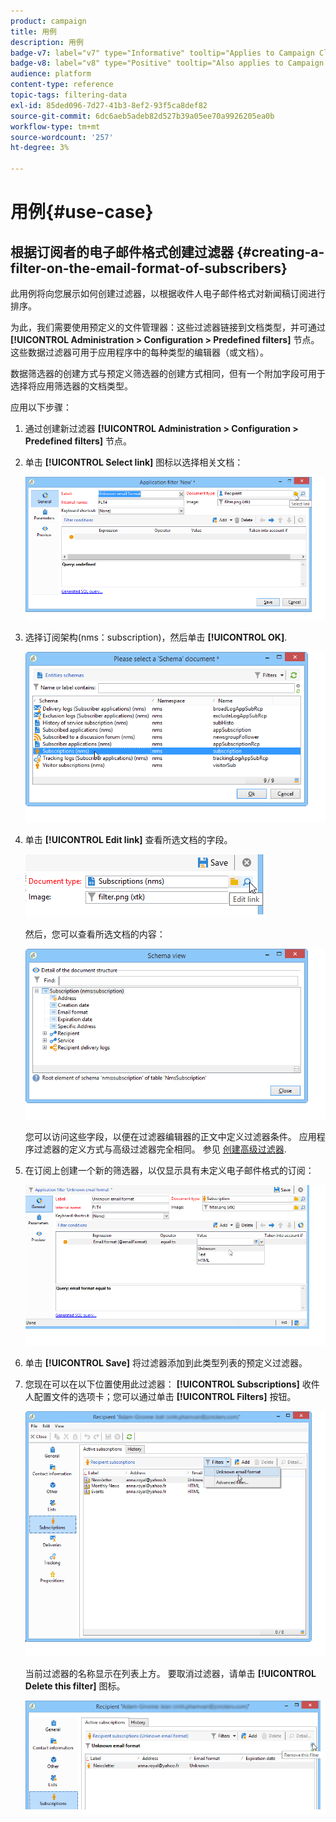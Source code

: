 ```yaml
---
product: campaign
title: 用例
description: 用例
badge-v7: label="v7" type="Informative" tooltip="Applies to Campaign Classic v7"
badge-v8: label="v8" type="Positive" tooltip="Also applies to Campaign v8"
audience: platform
content-type: reference
topic-tags: filtering-data
exl-id: 85ded096-7d27-41b3-8ef2-93f5ca8def82
source-git-commit: 6dc6aeb5adeb82d527b39a05ee70a9926205ea0b
workflow-type: tm+mt
source-wordcount: '257'
ht-degree: 3%

---
```


# 用例{#use-case}



## 根据订阅者的电子邮件格式创建过滤器 {#creating-a-filter-on-the-email-format-of-subscribers}

此用例将向您展示如何创建过滤器，以根据收件人电子邮件格式对新闻稿订阅进行排序。

为此，我们需要使用预定义的文件管理器：这些过滤器链接到文档类型，并可通过 **[!UICONTROL Administration > Configuration > Predefined filters]** 节点。 这些数据过滤器可用于应用程序中的每种类型的编辑器（或文档）。

数据筛选器的创建方式与预定义筛选器的创建方式相同，但有一个附加字段可用于选择将应用筛选器的文档类型。

应用以下步骤：

1. 通过创建新过滤器 **[!UICONTROL Administration > Configuration > Predefined filters]** 节点。
1. 单击 **[!UICONTROL Select link]** 图标以选择相关文档：

   ![](assets/s_ncs_user_filter_choose_schema.png)

1. 选择订阅架构(nms：subscription)，然后单击 **[!UICONTROL OK]**.

   ![](assets/s_ncs_user_filter_select_schema.png)

1. 单击 **[!UICONTROL Edit link]** 查看所选文档的字段。

   ![](assets/s_ncs_user_filter_edit_schema.png)

   然后，您可以查看所选文档的内容：

   ![](assets/s_ncs_user_filter_view_schema.png)

   您可以访问这些字段，以便在过滤器编辑器的正文中定义过滤器条件。 应用程序过滤器的定义方式与高级过滤器完全相同。 参见 [创建高级过滤器](../../platform/using/creating-filters.md#creating-an-advanced-filter).

1. 在订阅上创建一个新的筛选器，以仅显示具有未定义电子邮件格式的订阅：

   ![](assets/s_ncs_user_filter_parameters.png)

1. 单击 **[!UICONTROL Save]** 将过滤器添加到此类型列表的预定义过滤器。
1. 您现在可以在以下位置使用此过滤器： **[!UICONTROL Subscriptions]** 收件人配置文件的选项卡；您可以通过单击 **[!UICONTROL Filters]** 按钮。

   ![](assets/s_ncs_user_filter_on_events.png)

   当前过滤器的名称显示在列表上方。 要取消过滤器，请单击 **[!UICONTROL Delete this filter]** 图标。

   ![](assets/s_ncs_user_filter_on_subscriptions.png)
